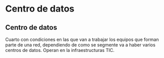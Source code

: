 # Centro de datos
## Centro de datos
Cuarto con condiciones en las que van a trabajar los equipos que forman parte de una red, dependiendo de como se segmente va a haber varios centros de datos. Operan en la infraestructuras TIC. 